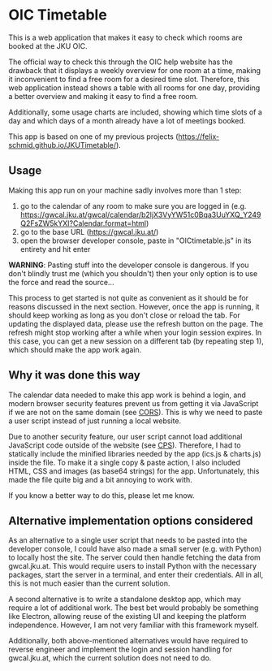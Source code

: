 # OIC Timetable

This is a web application that makes it easy to check which rooms are booked at the JKU OIC.

The official way to check this through the OIC help website has the drawback that it displays a weekly
overview for one room at a time, making it inconvenient to find a free room for a desired time slot.
Therefore, this web application instead shows a table with all rooms for one day, providing a better
overview and making it easy to find a free room.

Additionally, some usage charts are included, showing which time slots of a day and which days of a
month already have a lot of meetings booked.

This app is based on one of my previous projects (https://felix-schmid.github.io/JKUTimetable/).

## Usage

Making this app run on your machine sadly involves more than 1 step:

1. go to the calendar of any room to make sure you are logged in (e.g. https://gwcal.jku.at/gwcal/calendar/b2ljX3VyYW51c0Bqa3UuYXQ_Y249Q2FsZW5kYXI?Calendar.format=html)
2. go to the base URL (https://gwcal.jku.at/)
3. open the browser developer console, paste in "OICtimetable.js" in its entirety and hit enter

**WARNING**: Pasting stuff into the developer console is dangerous. If you don't blindly trust me
(which you shouldn't) then your only option is to use the force and read the source...

This process to get started is not quite as convenient as it should be for reasons discussed in the
next section. However, once the app is running, it should keep working as long as you don't close
or reload the tab. For updating the displayed data, please use the refresh button on the page.
The refresh might stop working after a while when your login session expires. In this case, you
can get a new session on a different tab (by repeating step 1), which should make the app work again.

## Why it was done this way

The calendar data needed to make this app work is behind a login, and modern browser security features
prevent us from getting it via JavaScript if we are not on the same domain (see [CORS](https://developer.mozilla.org/de/docs/Web/HTTP/Guides/CORS)).
This is why we need to paste a user script instead of just running a local website.

Due to another security feature, our user script cannot load additional JavaScript code outside of the
website (see [CPS](https://developer.mozilla.org/de/docs/Web/HTTP/Guides/CSP)).
Therefore, I had to statically include the minified libraries needed by the app (ics.js & charts.js)
inside the file. To make it a single copy & paste action, I also included HTML, CSS and images (as
base64 strings) for the app. Unfortunately, this made the file quite big and a bit annoying to work with.

If you know a better way to do this, please let me know.

## Alternative implementation options considered

As an alternative to a single user script that needs to be pasted into the developer console, I could
have also made a small server (e.g. with Python) to locally host the site. The server could then handle
fetching the data from gwcal.jku.at. This would require users to install Python with the necessary
packages, start the server in a terminal, and enter their credentials. All in all, this is not much
easier than the current solution.

A second alternative is to write a standalone desktop app, which may require a lot of additional work.
The best bet would probably be something like Electron, allowing reuse of the existing UI and keeping
the platform independence. However, I am not very familiar with this framework myself.

Additionally, both above-mentioned alternatives would have required to reverse engineer and implement
the login and session handling for gwcal.jku.at, which the current solution does not need to do.
